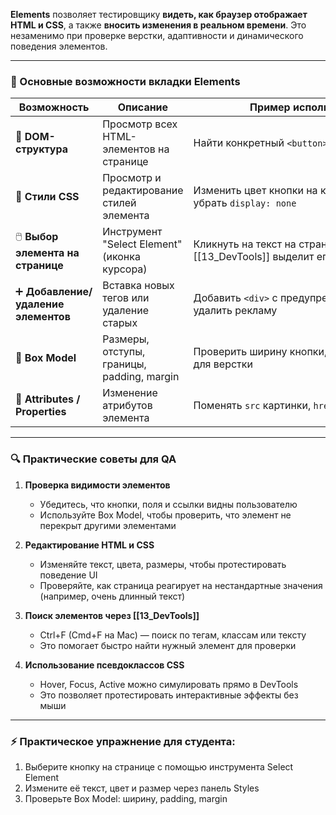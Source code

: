 **Elements** позволяет тестировщику **видеть, как браузер отображает HTML и CSS**, а также **вносить изменения в реальном времени**. Это незаменимо при проверке верстки, адаптивности и динамического поведения элементов.

---

### 🔹 Основные возможности вкладки Elements

| Возможность                         | Описание                                     | Пример использования                                              |
| ----------------------------------- | -------------------------------------------- | ----------------------------------------------------------------- |
| 🌳 **DOM-структура**                | Просмотр всех HTML-элементов на странице     | Найти конкретный `<button>` или `<input>`                         |
| 🎨 **Стили CSS**                    | Просмотр и редактирование стилей элемента    | Изменить цвет кнопки на красный или убрать `display: none`        |
| 🖱️ **Выбор элемента на странице**  | Инструмент "Select Element" (иконка курсора) | Кликнуть на текст на странице → [[13_DevTools]] выделит его в DOM |
| ➕ **Добавление/удаление элементов** | Вставка новых тегов или удаление старых      | Добавить `<div>` с предупреждением или удалить рекламу            |
| 📐 **Box Model**                    | Размеры, отступы, границы, padding, margin   | Проверить ширину кнопки, padding и margin для верстки             |
| 📝 **Attributes / Properties**      | Изменение атрибутов элемента                 | Поменять `src` картинки, `href` ссылки, `value`input              |

---

### 🔍 **Практические советы для QA**

1. **Проверка видимости элементов**
    - Убедитесь, что кнопки, поля и ссылки видны пользователю
    - Используйте Box Model, чтобы проверить, что элемент не перекрыт другими элементами
2. **Редактирование HTML и CSS**
    - Изменяйте текст, цвета, размеры, чтобы протестировать поведение UI
    - Проверяйте, как страница реагирует на нестандартные значения (например, очень длинный текст)
    
3. **Поиск элементов через [[13_DevTools]]**
    - Ctrl+F (Cmd+F на Mac) — поиск по тегам, классам или тексту
    - Это помогает быстро найти нужный элемент для проверки
    
4. **Использование псевдоклассов CSS**
    - Hover, Focus, Active можно симулировать прямо в DevTools
    - Это позволяет протестировать интерактивные эффекты без мыши

---

### ⚡ **Практическое упражнение для студента:**

1. Выберите кнопку на странице с помощью инструмента Select Element
2. Измените её текст, цвет и размер через панель Styles 
3. Проверьте Box Model: ширину, padding, margin
